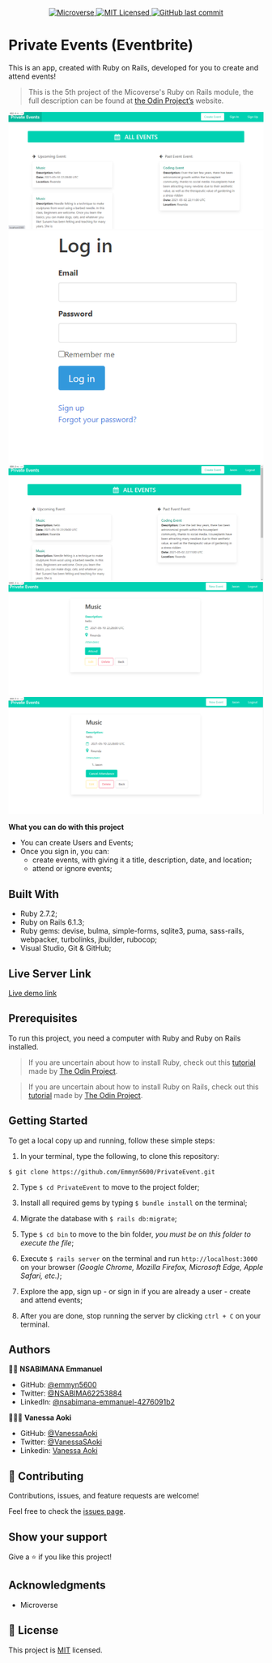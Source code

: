 <p align="center">
  <a href="https://www.microverse.org/">
    <img alt="Microverse" src="https://img.shields.io/badge/-Microverse-blueviolet?style=flat-square">
  </a>
  <a href="https://github.com/Emmyn5600/PrivateEvent/blob/development/LICENSE">
    <img alt="MIT Licensed" src="https://img.shields.io/github/license/Emmyn5600/PrivateEvent?style=flat-square">
  </a>
  <a href="https://github.com/Emmyn5600/PrivateEvent">
    <img alt="GitHub last commit" src="https://img.shields.io/github/last-commit/Emmyn5600/PrivateEvent/development?color=blue&style=flat-square">
  </a>
</p>


# Private Events (Eventbrite)
This is an app, created with Ruby on Rails, developed for you to create and attend events!
> This is the 5th project of the Micoverse's Ruby on Rails module, the full description can be found at [the Odin Project’s](https://www.theodinproject.com/courses/ruby-on-rails/lessons/associations) website.

![screenshot](./app/assets/images/img1.png)
![screenshot](./app/assets/images/img2.png)
![screenshot](./app/assets/images/img3.png)
![screenshot](./app/assets/images/img4.png)
![screenshot](./app/assets/images/img5.png)


**What you can do with this project**
- You can create Users and Events;
- Once you sign in, you can:
  - create events, with giving it a title, description, date, and location;
  - attend or ignore events;

## Built With

- Ruby 2.7.2;
- Ruby on Rails 6.1.3;
- Ruby gems: devise, bulma, simple-forms, sqlite3, puma, sass-rails, webpacker, turbolinks, jbuilder, rubocop;
- Visual Studio, Git & GitHub;

## Live Server Link
[Live demo link](https://private-event-1.herokuapp.com/)


## Prerequisites
To run this project, you need a computer with Ruby and Ruby on Rails installed.

> If you are uncertain about how to install Ruby, check out this [tutorial](https://www.theodinproject.com/courses/ruby-programming/lessons/installing-ruby-ruby-programming) made by [The Odin Project](https://www.theodinproject.com/about).

> If you are uncertain about how to install Ruby on Rails, check out this [tutorial](https://www.theodinproject.com/paths/full-stack-ruby-on-rails/courses/ruby-on-rails/lessons/your-first-rails-application-ruby-on-rails) made by [The Odin Project](https://www.theodinproject.com/about).

## Getting Started

To get a local copy up and running, follow these simple steps:

1. In your terminal, type the following, to clone this repository:
```
$ git clone https://github.com/Emmyn5600/PrivateEvent.git
```
2. Type  `$ cd PrivateEvent` to move to the project folder;

3. Install all required gems by typing `$ bundle install` on the terminal;

4. Migrate the database with `$ rails db:migrate`;

5. Type `$ cd bin` to move to the bin folder, *you must be on this folder to execute the file*;

6. Execute `$ rails server` on the terminal and run `http://localhost:3000` on your browser *(Google Chrome, Mozilla Firefox, Microsoft Edge, Apple Safari, etc.)*;

7. Explore the app, sign up - or sign in if you are already a user - create and attend events;

8. After you are done, stop running the server by clicking `ctrl + C` on your terminal.

## Authors

🧑‍💻 **NSABIMANA Emmanuel**

- GitHub: [@emmyn5600](https://github.com/Emmyn5600)
- Twitter: [@NSABIMA62253884](https://twitter.com/NSABIMA62253884)
- LinkedIn: [@nsabimana-emmanuel-4276091b2](https://www.linkedin.com/in/nsabimana-emmanuel-4276091b2/)


👩🏼‍💻 **Vanessa Aoki**

- GitHub: [@VanessaAoki](https://github.com/VanessaAoki)
- Twitter: [@VanessaSAoki](https://twitter.com/VanessaSAoki)
- Linkedin: [Vanessa Aoki](https://www.linkedin.com/in/vanessasaoki/)

## 🤝 Contributing

Contributions, issues, and feature requests are welcome!

Feel free to check the [issues page](https://github.com/Emmyn5600/PrivateEvent/issues).

## Show your support

Give a ⭐️ if you like this project!

## Acknowledgments

- Microverse

## 📝 License

This project is [MIT](./LICENSE) licensed.